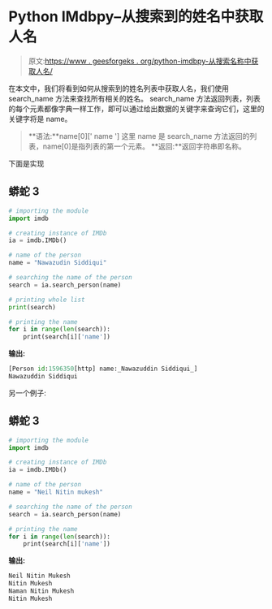 # Python IMdbpy–从搜索到的姓名中获取人名

> 原文:[https://www . geesforgeks . org/python-imdbpy-从搜索名称中获取人名/](https://www.geeksforgeeks.org/python-imdbpy-getting-person-name-from-searched-name/)

在本文中，我们将看到如何从搜索到的姓名列表中获取人名，我们使用 search_name 方法来查找所有相关的姓名。
search_name 方法返回列表，列表的每个元素都像字典一样工作，即可以通过给出数据的关键字来查询它们，这里的关键字将是 name。

> **语法:**name[0][' name ']
> 这里 name 是 search_name 方法返回的列表，name[0]是指列表的第一个元素。
> **返回:**返回字符串即名称。

下面是实现

## 蟒蛇 3

```py
# importing the module
import imdb

# creating instance of IMDb
ia = imdb.IMDb()

# name of the person
name = "Nawazudin Siddiqui"

# searching the name of the person
search = ia.search_person(name)

# printing whole list
print(search)

# printing the name
for i in range(len(search)):
    print(search[i]['name'])
```

**输出:**

```py
[Person id:1596350[http] name:_Nawazuddin Siddiqui_]
Nawazuddin Siddiqui
```

另一个例子:

## 蟒蛇 3

```py
# importing the module
import imdb

# creating instance of IMDb
ia = imdb.IMDb()

# name of the person
name = "Neil Nitin mukesh"

# searching the name of the person
search = ia.search_person(name)

# printing the name
for i in range(len(search)):
    print(search[i]['name'])
```

**输出:**

```py
Neil Nitin Mukesh
Nitin Mukesh
Naman Nitin Mukesh
Nitin Mukesh
```